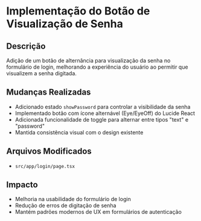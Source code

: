 # Implementação do Botão de Visualização de Senha

## Descrição
Adição de um botão de alternância para visualização da senha no formulário de login, melhorando a experiência do usuário ao permitir que visualizem a senha digitada.

## Mudanças Realizadas
- Adicionado estado `showPassword` para controlar a visibilidade da senha
- Implementado botão com ícone alternável (Eye/EyeOff) do Lucide React
- Adicionada funcionalidade de toggle para alternar entre tipos "text" e "password"
- Mantida consistência visual com o design existente

## Arquivos Modificados
- `src/app/login/page.tsx`

## Impacto
- Melhoria na usabilidade do formulário de login
- Redução de erros de digitação de senha
- Mantém padrões modernos de UX em formulários de autenticação